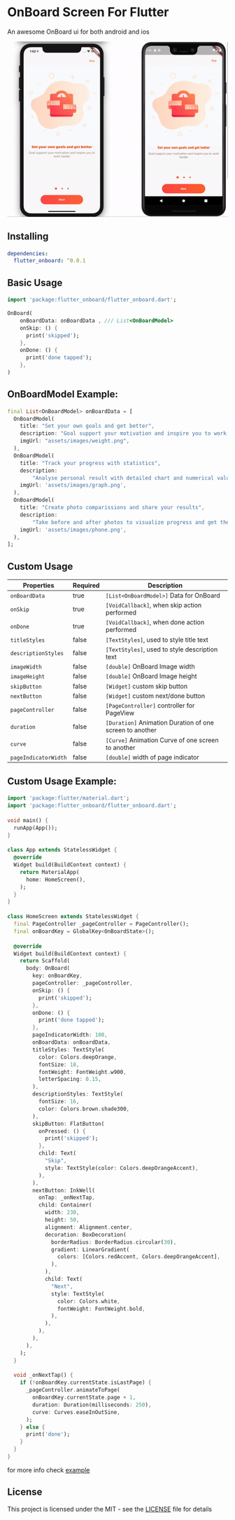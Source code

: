 # OnBoard Screen For Flutter

An awesome OnBoard ui for both android and ios

![flutter_onboard](flutter_onboard.gif)

## Installing

```yaml
dependencies:
  flutter_onboard: ^0.0.1
```

## Basic Usage

```dart
import 'package:flutter_onboard/flutter_onboard.dart';
```

```dart
OnBoard(
    onBoardData: onBoardData , /// List<OnBoardModel>
    onSkip: () {
      print('skipped');
    },
    onDone: () {
      print('done tapped');
    },
)
```

## OnBoardModel Example:

```dart
final List<OnBoardModel> onBoardData = [
  OnBoardModel(
    title: "Set your own goals and get better",
    description: "Goal support your motivation and inspire you to work harder",
    imgUrl: "assets/images/weight.png",
  ),
  OnBoardModel(
    title: "Track your progress with statistics",
    description:
        "Analyse personal result with detailed chart and numerical values",
    imgUrl: 'assets/images/graph.png',
  ),
  OnBoardModel(
    title: "Create photo comparissions and share your results",
    description:
        "Take before and after photos to visualize progress and get the shape that you dream about",
    imgUrl: 'assets/images/phone.png',
  ),
];
```

## Custom Usage

| Properties           | Required | Description                                              |
| -------------------- | -------- | -------------------------------------------------------- |
| `onBoardData`        | true     | `[List<OnBoardModel>]` Data for OnBoard                  |
| `onSkip`             | true     | `[VoidCallback]`, when skip action performed             |
| `onDone`             | true     | `[VoidCallback]`, when done action performed             |
| `titleStyles`        | false    | `[TextStyles]`, used to style title text                 |
| `descriptionStyles`  | false    | `[TextStyles]`, used to style description text           |
| `imageWidth`         | false    | `[double]` OnBoard Image width                           |
| `imageHeight`        | false    | `[double]` OnBoard Image height                          |
| `skipButton`         | false    | `[Widget]` custom skip button                            |
| `nextButton`         | false    | `[Widget]` custom next/done button                       |
| `pageController`     | false    | `[PageController]` controller for PageView               |
| `duration`           | false    | `[Duration]` Animation Duration of one screen to another |
| `curve`              | false    | `[Curve]` Animation Curve of one screen to another       |
| `pageIndicatorWidth` | false    | `[double]` width of page indicator                       |

## Custom Usage Example:

```dart
import 'package:flutter/material.dart';
import 'package:flutter_onboard/flutter_onboard.dart';

void main() {
  runApp(App());
}

class App extends StatelessWidget {
  @override
  Widget build(BuildContext context) {
    return MaterialApp(
      home: HomeScreen(),
    );
  }
}

class HomeScreen extends StatelessWidget {
  final PageController _pageController = PageController();
  final onBoardKey = GlobalKey<OnBoardState>();

  @override
  Widget build(BuildContext context) {
    return Scaffold(
      body: OnBoard(
        key: onBoardKey,
        pageController: _pageController,
        onSkip: () {
          print('skipped');
        },
        onDone: () {
          print('done tapped');
        },
        pageIndicatorWidth: 100,
        onBoardData: onBoardData,
        titleStyles: TextStyle(
          color: Colors.deepOrange,
          fontSize: 18,
          fontWeight: FontWeight.w900,
          letterSpacing: 0.15,
        ),
        descriptionStyles: TextStyle(
          fontSize: 16,
          color: Colors.brown.shade300,
        ),
        skipButton: FlatButton(
          onPressed: () {
            print('skipped');
          },
          child: Text(
            "Skip",
            style: TextStyle(color: Colors.deepOrangeAccent),
          ),
        ),
        nextButton: InkWell(
          onTap: _onNextTap,
          child: Container(
            width: 230,
            height: 50,
            alignment: Alignment.center,
            decoration: BoxDecoration(
              borderRadius: BorderRadius.circular(30),
              gradient: LinearGradient(
                colors: [Colors.redAccent, Colors.deepOrangeAccent],
              ),
            ),
            child: Text(
              "Next",
              style: TextStyle(
                color: Colors.white,
                fontWeight: FontWeight.bold,
              ),
            ),
          ),
        ),
      ),
    );
  }

  void _onNextTap() {
    if (!onBoardKey.currentState.isLastPage) {
      _pageController.animateToPage(
        onBoardKey.currentState.page + 1,
        duration: Duration(milliseconds: 250),
        curve: Curves.easeInOutSine,
      );
    } else {
      print('done');
    }
  }
}
```

for more info check [example](example)

## License

This project is licensed under the MIT - see the [LICENSE](LICENSE) file for details
